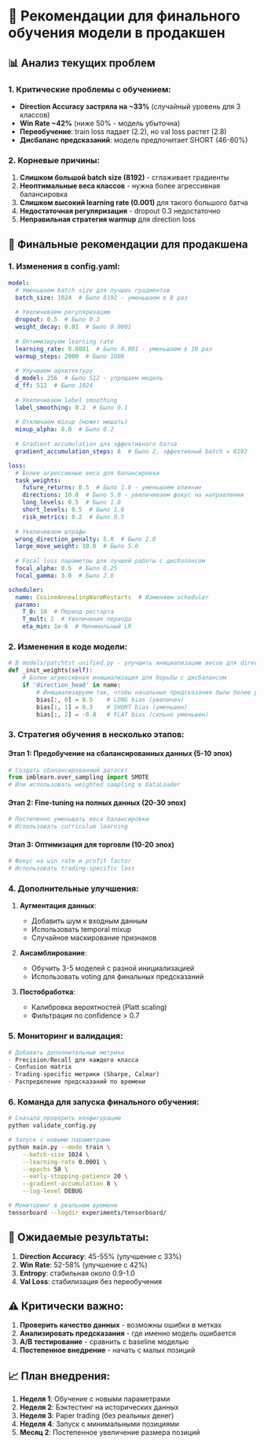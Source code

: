 # 🚀 Рекомендации для финального обучения модели в продакшен

## 📊 Анализ текущих проблем

### 1. **Критические проблемы с обучением**:
- **Direction Accuracy застряла на ~33%** (случайный уровень для 3 классов)
- **Win Rate ~42%** (ниже 50% - модель убыточна)
- **Переобучение**: train loss падает (2.2), но val loss растет (2.8)
- **Дисбаланс предсказаний**: модель предпочитает SHORT (46-60%)

### 2. **Корневые причины**:
1. **Слишком большой batch size (8192)** - сглаживает градиенты
2. **Неоптимальные веса классов** - нужна более агрессивная балансировка
3. **Слишком высокий learning rate (0.001)** для такого большого батча
4. **Недостаточная регуляризация** - dropout 0.3 недостаточно
5. **Неправильная стратегия warmup** для direction loss

## 🎯 Финальные рекомендации для продакшена

### 1. **Изменения в config.yaml**:

```yaml
model:
  # Уменьшаем batch size для лучших градиентов
  batch_size: 1024  # Было 8192 - уменьшаем в 8 раз
  
  # Увеличиваем регуляризацию
  dropout: 0.5  # Было 0.3
  weight_decay: 0.01  # Было 0.0001
  
  # Оптимизируем learning rate
  learning_rate: 0.0001  # Было 0.001 - уменьшаем в 10 раз
  warmup_steps: 2000  # Было 1000
  
  # Улучшаем архитектуру
  d_model: 256  # Было 512 - упрощаем модель
  d_ff: 512  # Было 1024
  
  # Увеличиваем label smoothing
  label_smoothing: 0.2  # Было 0.1
  
  # Отключаем mixup (может мешать)
  mixup_alpha: 0.0  # Было 0.2
  
  # Gradient accumulation для эффективного батча
  gradient_accumulation_steps: 8  # Было 2, эффективный batch = 8192

loss:
  # Более агрессивные веса для балансировки
  task_weights:
    future_returns: 0.5  # Было 1.0 - уменьшаем влияние
    directions: 10.0  # Было 5.0 - увеличиваем фокус на направлении
    long_levels: 0.5  # Было 1.0
    short_levels: 0.5  # Было 1.0
    risk_metrics: 0.2  # Было 0.5
  
  # Увеличиваем штрафы
  wrong_direction_penalty: 5.0  # Было 2.0
  large_move_weight: 10.0  # Было 5.0
  
  # Focal loss параметры для лучшей работы с дисбалансом
  focal_alpha: 0.5  # Было 0.25
  focal_gamma: 3.0  # Было 2.0

scheduler:
  name: CosineAnnealingWarmRestarts  # Изменяем scheduler
  params:
    T_0: 10  # Период рестарта
    T_mult: 2  # Увеличение периода
    eta_min: 1e-6  # Минимальный LR
```

### 2. **Изменения в коде модели**:

```python
# В models/patchtst_unified.py - улучшить инициализацию весов для direction head
def _init_weights(self):
    # Более агрессивная инициализация для борьбы с дисбалансом
    if 'direction_head' in name:
        # Инициализируем так, чтобы начальные предсказания были более равномерными
        bias[:, 0] = 0.5    # LONG bias (увеличен)
        bias[:, 1] = 0.3    # SHORT bias (уменьшен)
        bias[:, 2] = -0.8   # FLAT bias (сильно уменьшен)
```

### 3. **Стратегия обучения в несколько этапов**:

#### Этап 1: Предобучение на сбалансированных данных (5-10 эпох)
```python
# Создать сбалансированный датасет
from imblearn.over_sampling import SMOTE
# Или использовать weighted sampling в DataLoader
```

#### Этап 2: Fine-tuning на полных данных (20-30 эпох)
```python
# Постепенно уменьшать веса балансировки
# Использовать curriculum learning
```

#### Этап 3: Оптимизация для торговли (10-20 эпох)
```python
# Фокус на win rate и profit factor
# Использовать trading-specific loss
```

### 4. **Дополнительные улучшения**:

1. **Аугментация данных**:
   - Добавить шум к входным данным
   - Использовать temporal mixup
   - Случайное маскирование признаков

2. **Ансамблирование**:
   - Обучить 3-5 моделей с разной инициализацией
   - Использовать voting для финальных предсказаний

3. **Постобработка**:
   - Калибровка вероятностей (Platt scaling)
   - Фильтрация по confidence > 0.7

### 5. **Мониторинг и валидация**:

```python
# Добавить дополнительные метрики
- Precision/Recall для каждого класса
- Confusion matrix
- Trading-specific метрики (Sharpe, Calmar)
- Распределение предсказаний по времени
```

### 6. **Команда для запуска финального обучения**:

```bash
# Сначала проверить конфигурацию
python validate_config.py

# Запуск с новыми параметрами
python main.py --mode train \
    --batch-size 1024 \
    --learning-rate 0.0001 \
    --epochs 50 \
    --early-stopping-patience 20 \
    --gradient-accumulation 8 \
    --log-level DEBUG

# Мониторинг в реальном времени
tensorboard --logdir experiments/tensorboard/
```

## 🎯 Ожидаемые результаты:

1. **Direction Accuracy**: 45-55% (улучшение с 33%)
2. **Win Rate**: 52-58% (улучшение с 42%)
3. **Entropy**: стабильная около 0.9-1.0
4. **Val Loss**: стабилизация без переобучения

## ⚠️ Критически важно:

1. **Проверить качество данных** - возможны ошибки в метках
2. **Анализировать предсказания** - где именно модель ошибается
3. **A/B тестирование** - сравнить с baseline моделью
4. **Постепенное внедрение** - начать с малых позиций

## 📈 План внедрения:

1. **Неделя 1**: Обучение с новыми параметрами
2. **Неделя 2**: Бэктестинг на исторических данных
3. **Неделя 3**: Paper trading (без реальных денег)
4. **Неделя 4**: Запуск с минимальными позициями
5. **Месяц 2**: Постепенное увеличение размера позиций